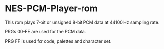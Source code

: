 # NES-PCM-Player-rom
This rom plays 7-bit or unsigned 8-bit PCM data at 44100 Hz sampling rate.

PRGs 00-FE are used for the PCM data.

PRG FF is used for code, palettes and character set.
